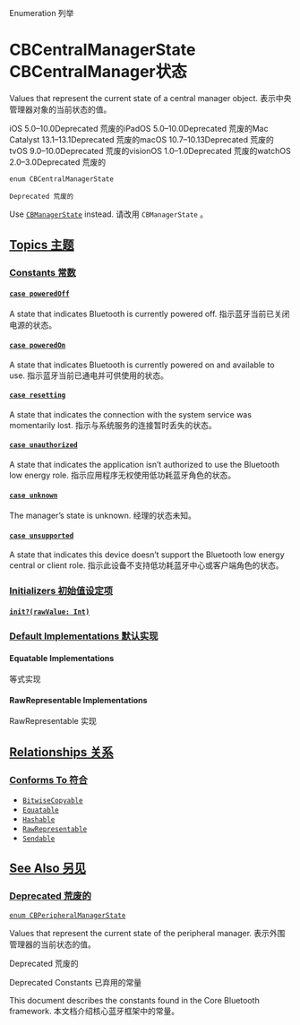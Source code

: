 Enumeration 列举

# CBCentralManagerState CBCentralManager状态

Values that represent the current state of a central manager object.
表示中央管理器对象的当前状态的值。

iOS 5.0–10.0Deprecated 荒废的iPadOS 5.0–10.0Deprecated 荒废的Mac Catalyst 13.1–13.1Deprecated 荒废的macOS 10.7–10.13Deprecated 荒废的tvOS 9.0–10.0Deprecated 荒废的visionOS 1.0–1.0Deprecated 荒废的watchOS 2.0–3.0Deprecated 荒废的

```
enum CBCentralManagerState
```

`Deprecated 荒废的`

Use [`CBManagerState`](https://developer.apple.com/documentation/corebluetooth/cbmanagerstate) instead. 请改用 `CBManagerState` 。



## [Topics 主题](https://developer.apple.com/documentation/corebluetooth/cbcentralmanagerstate#topics)

### [Constants 常数](https://developer.apple.com/documentation/corebluetooth/cbcentralmanagerstate#Constants)

#### [`case poweredOff`](https://developer.apple.com/documentation/corebluetooth/cbcentralmanagerstate/poweredoff)

A state that indicates Bluetooth is currently powered off.
指示蓝牙当前已关闭电源的状态。



#### [`case poweredOn`](https://developer.apple.com/documentation/corebluetooth/cbcentralmanagerstate/poweredon)

A state that indicates Bluetooth is currently powered on and available to use.
指示蓝牙当前已通电并可供使用的状态。



#### [`case resetting`](https://developer.apple.com/documentation/corebluetooth/cbcentralmanagerstate/resetting)

A state that indicates the connection with the system service was momentarily lost.
指示与系统服务的连接暂时丢失的状态。



#### [`case unauthorized`](https://developer.apple.com/documentation/corebluetooth/cbcentralmanagerstate/unauthorized)

A state that indicates the application isn’t authorized to use the Bluetooth low energy role.
指示应用程序无权使用低功耗蓝牙角色的状态。



#### [`case unknown`](https://developer.apple.com/documentation/corebluetooth/cbcentralmanagerstate/unknown)

The manager’s state is unknown.
经理的状态未知。



#### [`case unsupported`](https://developer.apple.com/documentation/corebluetooth/cbcentralmanagerstate/unsupported)

A state that indicates this device doesn’t support the Bluetooth low energy central or client role.
指示此设备不支持低功耗蓝牙中心或客户端角色的状态。



### [Initializers 初始值设定项](https://developer.apple.com/documentation/corebluetooth/cbcentralmanagerstate#Initializers)

#### [`init?(rawValue: Int)`](https://developer.apple.com/documentation/corebluetooth/cbcentralmanagerstate/init(rawvalue:))



### [Default Implementations 默认实现](https://developer.apple.com/documentation/corebluetooth/cbcentralmanagerstate#Default-Implementations)

#### Equatable Implementations

等式实现



#### RawRepresentable Implementations

RawRepresentable 实现



## [Relationships 关系](https://developer.apple.com/documentation/corebluetooth/cbcentralmanagerstate#relationships)

### [Conforms To 符合](https://developer.apple.com/documentation/corebluetooth/cbcentralmanagerstate#conforms-to)

- [`BitwiseCopyable`](https://developer.apple.com/documentation/Swift/BitwiseCopyable)
- [`Equatable`](https://developer.apple.com/documentation/Swift/Equatable)
- [`Hashable`](https://developer.apple.com/documentation/Swift/Hashable)
- [`RawRepresentable`](https://developer.apple.com/documentation/Swift/RawRepresentable)
- [`Sendable`](https://developer.apple.com/documentation/Swift/Sendable)



## [See Also 另见](https://developer.apple.com/documentation/corebluetooth/cbcentralmanagerstate#see-also)

### [Deprecated 荒废的](https://developer.apple.com/documentation/corebluetooth/cbcentralmanagerstate#Deprecated)

[`enum CBPeripheralManagerState`](https://developer.apple.com/documentation/corebluetooth/cbperipheralmanagerstate)

Values that represent the current state of the peripheral manager.
表示外围管理器的当前状态的值。

Deprecated 荒废的



Deprecated Constants 已弃用的常量

This document describes the constants found in the Core Bluetooth framework.
本文档介绍核心蓝牙框架中的常量。